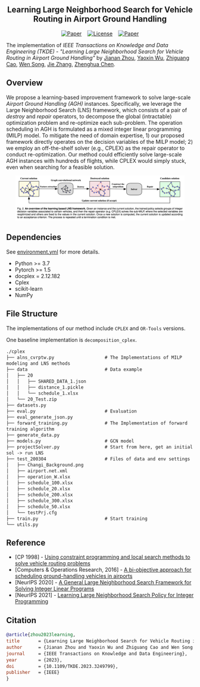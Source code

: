 <h2 align="center">Learning Large Neighborhood Search for Vehicle Routing in Airport Ground Handling</h2>

<p align="center">
    <a href="https://arxiv.org/abs/2302.13797"><img src="https://img.shields.io/badge/Download-PDF-brightgreen" alt="Paper"></a>&nbsp;&nbsp;&nbsp;&nbsp;<a href="https://doi.org/10.1109/TKDE.2023.3249799"><img alt="License" src="https://img.shields.io/static/v1?label=Pub&message=IEEE TKDE&color=red"></a>&nbsp;&nbsp;&nbsp;&nbsp;<a href="https://github.com/RoyalSkye/AGH/blob/main/LICENSE"><img src="https://img.shields.io/badge/License-MIT-blue" alt="Paper"></a>
</p>

The implementation of *IEEE Transactions on Knowledge and Data Engineering (TKDE) - "Learning Large Neighborhood Search for Vehicle Routing in Airport Ground Handling"* by [Jianan Zhou](https://royalskye.github.io), [Yaoxin Wu](https://wxy1427.github.io), [Zhiguang Cao](https://zhiguangcaosg.github.io), [Wen Song](https://songwenas12.github.io), [Jie Zhang](https://personal.ntu.edu.sg/zhangj), [Zhenghua Chen](https://zhenghuantu.github.io).

## Overview

We propose a learning-based improvement framework to solve large-scale *Airport Ground Handling (AGH)* instances. Specifically, we leverage the Large Neighborhood Search (LNS) framework, which consists of a pair of *destroy* and *repair* operators, to decompose the global (intractable) optimization problem and re-optimize each sub-problem. The operation scheduling in AGH is formulated as a mixed integer linear programming (MILP) model. To mitigate the need of domain expertise, 1) our proposed framework directly operates on the decision variables of the MILP model; 2) we employ an off-the-shelf solver (e.g., CPLEX) as the repair operator to conduct re-optimization. Our method could efficiently solve large-scale AGH instances with hundreds of flights, while CPLEX would simply stuck, even when searching for a feasible solution.

<p align="center">
  <img src="../imgs/overview_lns.png" width=90% alt="framework"/>
</p>

## Dependencies

See [environment.yml](https://github.com/RoyalSkye/AGH/blob/main/Improvement_based/environment.yml) for more details.

* Python >= 3.7
* Pytorch >= 1.5
* docplex = 2.12.182
* Cplex
* scikit-learn
* NumPy

## File Structure

The implementations of our method include `CPLEX` and `OR-Tools` versions.

One baseline implementation is `decomposition_cplex`.

```shell
./cplex
├── alns_cvrptw.py                   # The Implementations of MILP modeling and LNS methods
├── data                             # Data example
│   ├── 20
│   │   ├── SHARED_DATA_1.json
│   │   ├── distance_1.pickle
│   │   └── schedule_1.xlsx
│   └── 20_Test.zip
├── datasets.py
├── eval.py                          # Evaluation
├── eval_generate_json.py
├── forward_training.py              # The Implementation of forward training algorithm
├── generate_data.py
├── models.py                        # GCN model
├── projectSolver.py                 # Start from here, get an initial sol -> run LNS
├── test_200304                      # Files of data and env settings
│   ├── Changi_Background.png
│   ├── airport.net.xml
│   ├── operation_W.xlsx
│   ├── schedule_100.xlsx
│   ├── schedule_20.xlsx
│   ├── schedule_200.xlsx
│   ├── schedule_300.xlsx
│   ├── schedule_50.xlsx
│   └── testPrj.cfg
├── train.py                         # Start training
└── utils.py
```

## Reference

* [CP 1998] - [Using constraint programming and local search methods to solve vehicle routing problems](https://citeseerx.ist.psu.edu/document?repid=rep1&type=pdf&doi=8ecbdd4b849cb2b023d4fc0da3e328d451e6f978)
* [Computers & Operations Research, 2016] - [A bi-objective approach for scheduling ground-handling vehicles in airports](https://hal-enac.archives-ouvertes.fr/hal-01819078/file/Padron_et_al_COR%5B1%5D.pdf)
* [NeurIPS 2020] - [A General Large Neighborhood Search Framework for Solving Integer Linear Programs](https://arxiv.org/pdf/2004.00422.pdf)
* [NeurIPS 2021] - [Learning Large Neighborhood Search Policy for Integer Programming](https://openreview.net/forum?id=IaM7U4J-w3c)

## Citation

```bibtex
@article{zhou2023learning,
title       = {Learning Large Neighborhood Search for Vehicle Routing in Airport Ground Handling},
author      = {Jianan Zhou and Yaoxin Wu and Zhiguang Cao and Wen Song and Jie Zhang and Zhenghua Chen},
journal     = {IEEE Transactions on Knowledge and Data Engineering},
year        = {2023},
doi         = {10.1109/TKDE.2023.3249799},
publisher   = {IEEE}
}
```

